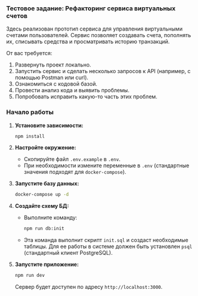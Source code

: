 ### **Тестовое задание: Рефакторинг сервиса виртуальных счетов**

Здесь реализован прототип сервиса для управления виртуальными счетами пользователей.
Сервис позволяет создавать счета, пополнять их, списывать средства и просматривать историю транзакций.

От вас требуется:
1. Развернуть проект локально.
2. Запустить сервис и сделать несколько запросов к API (например, с помощью Postman или curl).
2. Ознакомиться с кодовой базой.
3. Провести анализ кода и выявить проблемы.
4. Попробовать исправить какую-то часть этих проблем.

### **Начало работы**

1.  **Установите зависимости:**
    ```bash
    npm install
    ```

2.  **Настройте окружение:**
    *   Скопируйте файл `.env.example` в `.env`.
    *   При необходимости измените переменные в `.env` (стандартные значения подходят для `docker-compose`).

3.  **Запустите базу данных:**
    ```bash
    docker-compose up -d
    ```

4.  **Создайте схему БД:**
    *   Выполните команду:
        ```bash
        npm run db:init
        ```
    *   Эта команда выполнит скрипт `init.sql` и создаст необходимые таблицы. Для ее работы в системе должен быть установлен `psql` (стандартный клиент PostgreSQL).

5.  **Запустите приложение:**
    ```bash
    npm run dev
    ```
    Сервер будет доступен по адресу `http://localhost:3000`.


